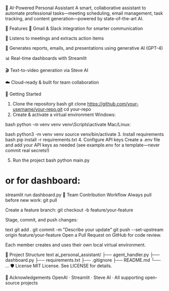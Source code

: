 🤖 AI-Powered Personal Assistant
A smart, collaborative assistant to automate professional tasks—meeting scheduling, email management, task tracking, and content generation—powered by state-of-the-art AI.

🚀 Features
📧 Gmail & Slack integration for smarter communication

🎤 Listens to meetings and extracts action items

📝 Generates reports, emails, and presentations using generative AI (GPT-4)

📊 Real-time dashboards with Streamlit

🎬 Text-to-video generation via Steve AI

☁️ Cloud-ready & built for team collaboration

🏁 Getting Started
1. Clone the repository
bash
git clone https://github.com/your-username/your-repo.git
cd your-repo
2. Create & activate a virtual environment
Windows:

bash
python -m venv venv
venv\Scripts\activate
Mac/Linux:

bash
python3 -m venv venv
source venv/bin/activate
3. Install requirements
bash
pip install -r requirements.txt
4. Configure API keys
Create a .env file and add your API keys as needed
(see example.env for a template—never commit real secrets!)

5. Run the project
bash
python main.py
# or for dashboard:
streamlit run dashboard.py
👥 Team Contribution Workflow
Always pull before new work:
git pull

Create a feature branch:
git checkout -b feature/your-feature

Stage, commit, and push changes:

text
git add .
git commit -m "Describe your update"
git push --set-upstream origin feature/your-feature
Open a Pull Request on GitHub for code review.

Each member creates and uses their own local virtual environment.

📂 Project Structure
text
ai_personal_assistant/
├── agent_handler.py
├── dashboard.py
├── requirements.txt
├── .gitignore
├── README.md
└── ...
🛡️ License
MIT License. See LICENSE for details.

🙌 Acknowledgements
OpenAI · Streamlit · Steve AI · All supporting open-source projects
